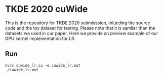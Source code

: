 # TKDE 2020 cuWide

This is the repository for TKDE 2020 submisssion, inlucding the source code and the toy dataset for testing. Please note that it is samller than the datasets we used in our paper. Here we provide an preview example of our GPU kernel implementation for LR.

## Run

```
nvcc cuwide_lr.cu -o cuwide_lr.out
./cuwide_lr.out
```


